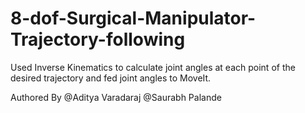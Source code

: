 # 8-dof-Surgical-Manipulator-Trajectory-following
Used Inverse Kinematics to calculate joint angles at each point of the desired trajectory and fed joint angles to MoveIt.

Authored By @Aditya Varadaraj @Saurabh Palande
